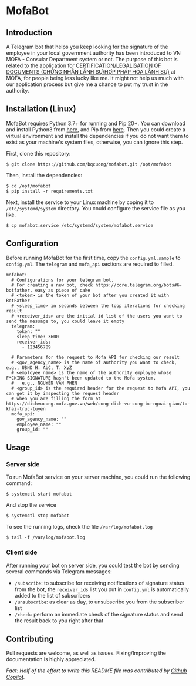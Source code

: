 # MofaBot
## Introduction
A Telegram bot that helps you keep looking for the signature of the employee in your local government authority has been introduced to VN MOFA - Consular Department system or not.
The purpose of this bot is related to the application for [CERTIFICATION/LEGALISATION OF DOCUMENTS (CHỨNG NHẬN LÃNH SỰ/HỢP PHÁP HÓA LÃNH SỰ)](https://hopphaphoa.lanhsuvietnam.gov.vn/Legalization/Legalized-Introduction.aspx) at MOFA, for people being less lucky like me. 
It might not help us much with our application process but give me a chance to put my trust in the authority.

## Installation (Linux)
MofaBot requires Python 3.7+ for running and Pip 20+. You can download and install Python3 from [here](https://www.python.org/downloads/), and Pip from [here](https://pip.pypa.io/en/stable/installation/).
Then you could create a virtual environment and install the dependencies if you do not want them to exist as your machine's system files, 
otherwise, you can ignore this step.

First, clone this repository:
```
$ git clone https://github.com/bqcuong/mofabot.git /opt/mofabot
```

Then, install the dependencies:

```
$ cd /opt/mofabot
$ pip install -r requirements.txt
```

Next, install the service to your Linux machine by coping it to `/etc/systemd/system` directory. 
You could configure the service file as you like.
```
$ cp mofabot.service /etc/systemd/system/mofabot.service
```
## Configuration
Before running MofaBot for the first time, copy the `config.yml.sample` to `config.yml`. 
The `telegram` and `mofa_api` sections are required to filled. 
```
mofabot:
  # Configurations for your telegram bot.
  # For creating a new bot, check https://core.telegram.org/bots#6-botfather, easy as piece of cake
  # <token> is the token of your bot after you created it with BotFather
  # <sleep_time> in seconds between the loop iterations for checking result
  # <receiver_ids> are the initial id list of the users you want to send the message to, you could leave it empty
  telegram:
    token: ""
    sleep_time: 3600
    receiver_ids:
      - 123456789

  # Parameters for the request to Mofa API for checking our result
  # <gov_agency_name> is the name of authority you want to check, e.g., UBND H. AbC, T. XyZ
  # <employee_name> is the name of the authority employee whose F*CKING SIGNATURE hasn't been updated to the Mofa system,
  #   e.g., NGUYỄN VĂN PHÈN
  # <group_id> is the required header for the request to Mofa API, you can get it by inspecting the request header
  # when you are filling the form at https://dichvucong.mofa.gov.vn/web/cong-dich-vu-cong-bo-ngoai-giao/to-khai-truc-tuyen
  mofa_api:
    gov_agency_name: ""
    employee_name: ""
    group_id: ""
```
## Usage

### Server side
To run MofaBot service on your server machine, you could run the following command:
```
$ systemctl start mofabot
```
And stop the service
```
$ systemctl stop mofabot
```
To see the running logs, check the file `/var/log/mofabot.log`
```
$ tail -f /var/log/mofabot.log
```

### Client side
After running your bot on server side, you could test the bot by sending several commands via Telegram messages:

- `/subscribe`: to subscribe for receiving notifications of signature status from the bot, the `receiver_ids` list you put in `config.yml` is automatically added to the list of subscribers
- `/unsubscribe`: as clear as day, to unsubscribe you from the subscriber list
- `/check`: perform an immediate check of the signature status and send the result back to you right after that

## Contributing
Pull requests are welcome, as well as issues. Fixing/Improving the documentation is highly appreciated. 

*Fact: Half of the effort to write this README file was contributed by [Github Copilot](https://copilot.github.com/).*  